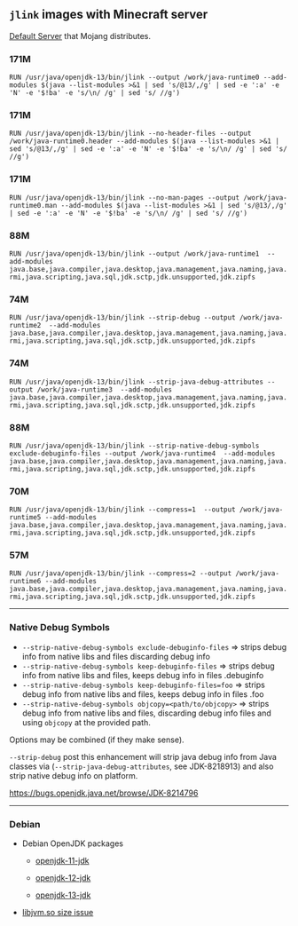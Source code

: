 
## `jlink` images with Minecraft server

[Default Server](https://www.minecraft.net/en-us/download/server) that Mojang distributes.

### 171M

`RUN /usr/java/openjdk-13/bin/jlink --output /work/java-runtime0 --add-modules $(java --list-modules >&1 | sed 's/@13/,/g' | sed -e ':a' -e 'N' -e '$!ba' -e 's/\n/ /g' | sed 's/ //g')`

### 171M
`RUN /usr/java/openjdk-13/bin/jlink --no-header-files --output /work/java-runtime0.header --add-modules $(java --list-modules >&1 | sed 's/@13/,/g' | sed -e ':a' -e 'N' -e '$!ba' -e 's/\n/ /g' | sed 's/ //g')`

### 171M
`RUN /usr/java/openjdk-13/bin/jlink --no-man-pages --output /work/java-runtime0.man --add-modules $(java --list-modules >&1 | sed 's/@13/,/g' | sed -e ':a' -e 'N' -e '$!ba' -e 's/\n/ /g' | sed 's/ //g')`

### 88M
`RUN /usr/java/openjdk-13/bin/jlink --output /work/java-runtime1  --add-modules java.base,java.compiler,java.desktop,java.management,java.naming,java.rmi,java.scripting,java.sql,jdk.sctp,jdk.unsupported,jdk.zipfs`


### 74M
`RUN /usr/java/openjdk-13/bin/jlink --strip-debug --output /work/java-runtime2  --add-modules java.base,java.compiler,java.desktop,java.management,java.naming,java.rmi,java.scripting,java.sql,jdk.sctp,jdk.unsupported,jdk.zipfs`


### 74M
`RUN /usr/java/openjdk-13/bin/jlink --strip-java-debug-attributes --output /work/java-runtime3  --add-modules java.base,java.compiler,java.desktop,java.management,java.naming,java.rmi,java.scripting,java.sql,jdk.sctp,jdk.unsupported,jdk.zipfs`

### 88M
`RUN /usr/java/openjdk-13/bin/jlink --strip-native-debug-symbols exclude-debuginfo-files --output /work/java-runtime4  --add-modules java.base,java.compiler,java.desktop,java.management,java.naming,java.rmi,java.scripting,java.sql,jdk.sctp,jdk.unsupported,jdk.zipfs`

### 70M
`RUN /usr/java/openjdk-13/bin/jlink --compress=1  --output /work/java-runtime5 --add-modules java.base,java.compiler,java.desktop,java.management,java.naming,java.rmi,java.scripting,java.sql,jdk.sctp,jdk.unsupported,jdk.zipfs`


### 57M
`RUN /usr/java/openjdk-13/bin/jlink --compress=2 --output /work/java-runtime6 --add-modules java.base,java.compiler,java.desktop,java.management,java.naming,java.rmi,java.scripting,java.sql,jdk.sctp,jdk.unsupported,jdk.zipfs`



------

### Native Debug Symbols


* `--strip-native-debug-symbols exclude-debuginfo-files` => strips debug info from native libs and files discarding debug info 
* `--strip-native-debug-symbols keep-debuginfo-files` => strips debug info from native libs and files, keeps debug info in files <filename>.debuginfo 
* `--strip-native-debug-symbols keep-debuginfo-files=foo` => strips debug info from native libs and files, keeps debug info in files <filename>.foo 
* `--strip-native-debug-symbols objcopy=<path/to/objcopy>` => strips debug info from native libs and files, discarding debug info files and using `objcopy` at the provided path. 

Options may be combined (if they make sense). 

`--strip-debug` post this enhancement will strip java debug info from Java classes via (`--strip-java-debug-attributes`, see JDK-8218913) and also strip native debug info on platform.

https://bugs.openjdk.java.net/browse/JDK-8214796


-----

### Debian

* Debian OpenJDK packages

	* [openjdk-11-jdk](https://packages.debian.org/buster/openjdk-11-jdk)
	
	* [openjdk-12-jdk](https://packages.debian.org/source/sid/openjdk-12)
	
	* [openjdk-13-jdk](https://packages.debian.org/bullseye/openjdk-13-jdk)

* [libjvm.so size issue](https://github.com/docker-library/openjdk/issues/217)


